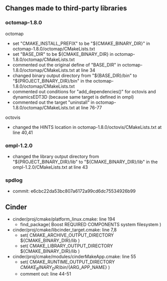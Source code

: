 ## Changes made to third-party libraries

### octomap-1.8.0

octomap

* set "CMAKE_INSTALL_PREFIX" to be "${CMAKE_BINARY_DIR}" in octomap-1.8.0/octomap/CMakeLists.txt
* set "BASE_DIR" to be ${CMAKE_BINARY_DIR} in octomap-1.8.0/octomap/CMakeLists.txt
* commented out the original define of "BASE_DIR" in octomap-1.8.0/octomap/CMakeLists.txt at line 34
* changed binary output directory from "${BASE_DIR}/bin" to "${PROJECT_BINARY_DIR}/bin" in the octomap-1.8.0/octomap/CMakeLists.txt
* commented out conditions for "add_dependencies()" for octovis and dynamicsEDT3D (because same target is defined in ompl)
* commented out the target "uninstall" in octomap-1.8.0/octomap/CMakeLists.txt at line 76-77

octovis

* changed the HINTS location in octomap-1.8.0/octovis/CMakeLists.txt at line 40,41

### ompl-1.2.0

* changed the library output directory from "${PROJECT_BINARY_DIR}/lib" to "${CMAKE_BINARY_DIR}/lib" in the ompl-1.2.0/CMakeLists.txt at line 43

### spdlog

* commit: e6cbc22da53bc807a6172a99cd6dc75534926b99

## Cinder

* cinder/proj/cmake/platform_linux.cmake: line 194	
    - find_package( Boost REQUIRED COMPONENTS system filesystem )
* cinder/proj/cmake/libcinder_target.cmake: line 7,8	
    - set( CMAKE_ARCHIVE_OUTPUT_DIRECTORY ${CMAKE_BINARY_DIR}/lib )
    - set( CMAKE_LIBRARY_OUTPUT_DIRECTORY ${CMAKE_BINARY_DIR}/lib )
* cinder/proj/cmake/modules/cinderMakeApp.cmake: line 55
    - set( CMAKE_RUNTIME_OUTPUT_DIRECTORY ${CMAKE_BINARY_DIR}/bin/${ARG_APP_NAME} )
    - comment out: line 44-51 

